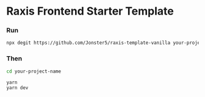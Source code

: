 # Raxis Frontend Starter Template

### Run

```sh
npx degit https://github.com/Jonster5/raxis-template-vanilla your-project-name
```

### Then

```sh
cd your-project-name

yarn 
yarn dev
```